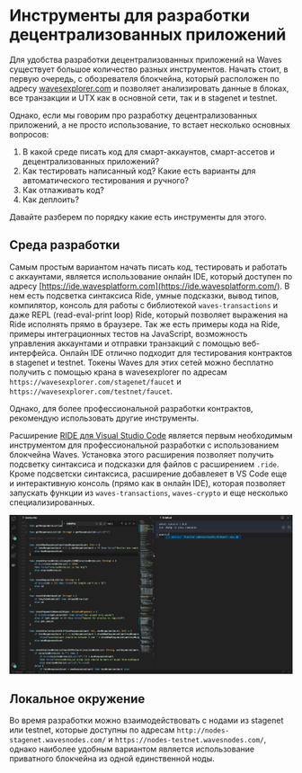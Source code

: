# Инструменты для разработки децентрализованных приложений

Для удобства разработки децентрализованных приложений на Waves существует большое количество разных инструментов. Начать стоит, в первую очередь, с обозревателя блокчейна, который расположен по адресу [wavesexplorer.com](https://wavesexplorer.com) и позволяет анализировать данные в блоках, все транзакции и UTX как в основной сети, так и в stagenet и testnet.

Однако, если мы говорим про разработку децентрализованных приложений, а не просто использование, то встает несколько основных вопросов:

1. В какой среде писать код для смарт-аккаунтов, смарт-ассетов и децентрализованных приложений?
2. Как тестировать написанный код? Какие есть варианты для автоматического тестирования и ручного?
3. Как отлаживать код?
4. Как деплоить?

Давайте разберем по порядку какие есть инструменты для этого.

## Среда разработки

Самым простым вариантом начать писать код, тестировать и работать с аккаунтами, является использование онлайн IDE, который доступен по адресу [https://ide.wavesplatform.com](https://ide.wavesplatform.com/). В нем есть подсветка синтаксиса Ride, умные подсказки, вывод типов, компилятор, консоль для работы с библиотекой `waves-transactions` и даже REPL (read-eval-print loop) Ride, который позволяет выражения на Ride исполнять прямо в браузере. Так же есть примеры кода на Ride, примеры интеграционных тестов на JavaScript, возможность управления аккаунтами и отправки транзакций с помощью веб-интерфейса. Онлайн IDE отлично подходит для тестирования контрактов в stagenet и testnet. Токены Waves для этих сетей можно бесплатно получить с помощью крана в wavesexplorer по адресам `https://wavesexplorer.com/stagenet/faucet` и `https://wavesexplorer.com/testnet/faucet`.

Однако, для более профессиональной разработки контрактов, рекомендую использовать другие инструменты.

Расширение [RIDE для Visual Studio Code](https://marketplace.visualstudio.com/items?itemName=wavesplatform.waves-ride) является первым необходимым инструментом для профессиональной разработки с использованием блокчейна Waves. Установка этого расширения позволяет получить подсветку синтаксиса и подсказки для файлов с расширением `.ride`. Кроме подсветски синтаксиса, расширение добавлеяет в VS Сode еще и интерактивную консоль (прямо как в онлайн IDE), которая позволяет запускать функции из `waves-transactions`, `waves-crypto` и еще несколько специализированных.

![Visual Studio Code Extention for Ride](../../assets/6-4-1-vc-code-ext.png "Visual Studio Code Extention for Ride")

## Локальное окружение

Во время разработки можно взаимодействовать с нодами из stagenet или testnet, которые доступны по адресам `http://nodes-stagenet.wavesnodes.com/` и `https://nodes-testnet.wavesnodes.com/`, однако наиболее удобным вариантом является использование приватного блокчейна из одной единственной ноды. 